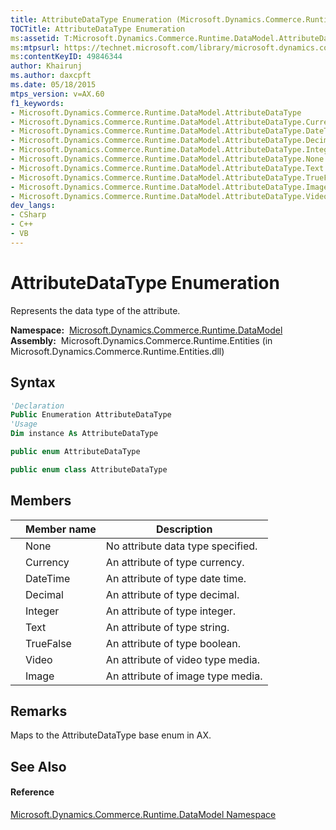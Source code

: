 ```yaml
---
title: AttributeDataType Enumeration (Microsoft.Dynamics.Commerce.Runtime.DataModel)
TOCTitle: AttributeDataType Enumeration
ms:assetid: T:Microsoft.Dynamics.Commerce.Runtime.DataModel.AttributeDataType
ms:mtpsurl: https://technet.microsoft.com/library/microsoft.dynamics.commerce.runtime.datamodel.attributedatatype(v=AX.60)
ms:contentKeyID: 49846344
author: Khairunj
ms.author: daxcpft
ms.date: 05/18/2015
mtps_version: v=AX.60
f1_keywords:
- Microsoft.Dynamics.Commerce.Runtime.DataModel.AttributeDataType
- Microsoft.Dynamics.Commerce.Runtime.DataModel.AttributeDataType.Currency
- Microsoft.Dynamics.Commerce.Runtime.DataModel.AttributeDataType.DateTime
- Microsoft.Dynamics.Commerce.Runtime.DataModel.AttributeDataType.Decimal
- Microsoft.Dynamics.Commerce.Runtime.DataModel.AttributeDataType.Integer
- Microsoft.Dynamics.Commerce.Runtime.DataModel.AttributeDataType.None
- Microsoft.Dynamics.Commerce.Runtime.DataModel.AttributeDataType.Text
- Microsoft.Dynamics.Commerce.Runtime.DataModel.AttributeDataType.TrueFalse
- Microsoft.Dynamics.Commerce.Runtime.DataModel.AttributeDataType.Image
- Microsoft.Dynamics.Commerce.Runtime.DataModel.AttributeDataType.Video
dev_langs:
- CSharp
- C++
- VB
---
```


# AttributeDataType Enumeration

Represents the data type of the attribute.

**Namespace:**  [Microsoft.Dynamics.Commerce.Runtime.DataModel](microsoft-dynamics-commerce-runtime-datamodel-namespace.md)  
**Assembly:**  Microsoft.Dynamics.Commerce.Runtime.Entities (in Microsoft.Dynamics.Commerce.Runtime.Entities.dll)

## Syntax

``` vb
'Declaration
Public Enumeration AttributeDataType
'Usage
Dim instance As AttributeDataType
```

``` csharp
public enum AttributeDataType
```

``` c++
public enum class AttributeDataType
```

## Members

<table>
<thead>
<tr class="header">
<th></th>
<th>Member name</th>
<th>Description</th>
</tr>
</thead>
<tbody>
<tr class="odd">
<td></td>
<td>None</td>
<td>No attribute data type specified.</td>
</tr>
<tr class="even">
<td></td>
<td>Currency</td>
<td>An attribute of type currency.</td>
</tr>
<tr class="odd">
<td></td>
<td>DateTime</td>
<td>An attribute of type date time.</td>
</tr>
<tr class="even">
<td></td>
<td>Decimal</td>
<td>An attribute of type decimal.</td>
</tr>
<tr class="odd">
<td></td>
<td>Integer</td>
<td>An attribute of type integer.</td>
</tr>
<tr class="even">
<td></td>
<td>Text</td>
<td>An attribute of type string.</td>
</tr>
<tr class="odd">
<td></td>
<td>TrueFalse</td>
<td>An attribute of type boolean.</td>
</tr>
<tr class="even">
<td></td>
<td>Video</td>
<td>An attribute of video type media.</td>
</tr>
<tr class="odd">
<td></td>
<td>Image</td>
<td>An attribute of image type media.</td>
</tr>
</tbody>
</table>


## Remarks

Maps to the AttributeDataType base enum in AX.

## See Also

#### Reference

[Microsoft.Dynamics.Commerce.Runtime.DataModel Namespace](microsoft-dynamics-commerce-runtime-datamodel-namespace.md)

